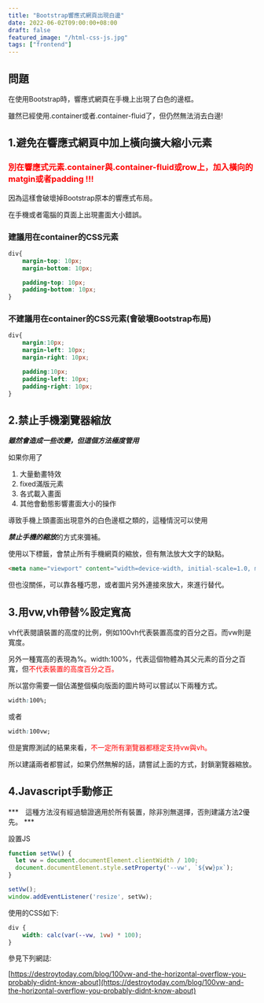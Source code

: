 ```yaml
---
title: "Bootstrap響應式網頁出現白邊"
date: 2022-06-02T09:00:00+08:00
draft: false
featured_image: "/html-css-js.jpg"
tags: ["frontend"]
---
```


## 問題

在使用Bootstrap時，響應式網頁在手機上出現了白色的邊框。

雖然已經使用.container或者.container-fluid了，但仍然無法消去白邊!

## 1.避免在響應式網頁中加上橫向擴大縮小元素

<h3 style="color:red;">
別在響應式元素.container與.container-fluid或row上，加入橫向的matgin或者padding !!!
</h3>

因為這樣會破壞掉Bootstrap原本的響應式布局。

在手機或者電腦的頁面上出現畫面大小錯誤。

### 建議用在container的CSS元素

```css
div{
    margin-top: 10px;
    margin-bottom: 10px;

    padding-top: 10px;
    padding-bottom: 10px;
}
```

### 不建議用在container的CSS元素(會破壞Bootstrap布局)
```css
div{
    margin:10px;
    margin-left: 10px;
    margin-right: 10px;

    padding:10px;
    padding-left: 10px;
    padding-right: 10px;
}
```

## 2.禁止手機瀏覽器縮放

***雖然會造成一些改變，但這個方法極度管用***

如果你用了

1. 大量動畫特效
2. fixed滿版元素
3. 各式載入畫面
4. 其他會動態影響畫面大小的操作

導致手機上頭畫面出現意外的白色邊框之類的，這種情況可以使用

***禁止手機的縮放***的方式來彌補。

使用以下標籤，會禁止所有手機網頁的縮放，但有無法放大文字的缺點。

```html
<meta name="viewport" content="width=device-width, initial-scale=1.0, maximum-scale=1.0, user-scalable=0">
```

但也沒關係，可以靠各種巧思，或者圖片另外連接來放大，來進行替代。

## 3.用vw,vh帶替%設定寬高

vh代表閱讀裝置的高度的比例，例如100vh代表裝置高度的百分之百。而vw則是寬度。

另外一種寬高的表現為%。width:100%，代表這個物體為其父元素的百分之百寬，但<span style='color:red'>不代表裝置的高度百分之百。</span>

所以當你需要一個佔滿整個橫向版面的圖片時可以嘗試以下兩種方式。

```css
width:100%;
```

或者

```css
width:100vw;
```

但是實際測試的結果來看，<span style='color:red'>不一定所有瀏覽器都穩定支持vw與vh。</span>

所以建議兩者都嘗試，如果仍然無解的話，請嘗試上面的方式，封鎖瀏覽器縮放。

## 4.Javascript手動修正

***　這種方法沒有經過驗證適用於所有裝置，除非別無選擇，否則建議方法2優先。 ***

設置JS

```javascript
function setVw() {
  let vw = document.documentElement.clientWidth / 100;
  document.documentElement.style.setProperty('--vw', `${vw}px`);
}

setVw();
window.addEventListener('resize', setVw);
```

使用的CSS如下:

```css
div {
    width: calc(var(--vw, 1vw) * 100);
}
```

參見下列網誌:

[https://destroytoday.com/blog/100vw-and-the-horizontal-overflow-you-probably-didnt-know-about](https://destroytoday.com/blog/100vw-and-the-horizontal-overflow-you-probably-didnt-know-about)